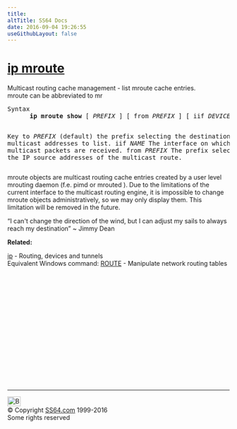 ```yaml
---
title:
altTitle: SS64 Docs
date: 2016-09-04 19:26:55
useGithubLayout: false
---
```

<!-- #BeginLibraryItem "/Library/head_bash.lbi" --><!-- #EndLibraryItem --><h1><a href="ip.html">ip mroute</a></h1>
<p>Multicast routing cache management - 
list mroute cache entries.<br>
<span class="code">mroute</span> can be abbreviated to <span class="code">mr</span></p>
<pre>Syntax
      <b>ip mroute show</b> [ <i>PREFIX</i> ] [ from <i>PREFIX</i> ] [ iif <i>DEVICE</i> ]

Key
   to <i>PREFIX</i> (default)
      the prefix selecting the destination multicast addresses to list. 
   iif <i>NAME</i>
      The interface on which multicast packets are received. 
   from <i>PREFIX</i>
      The prefix selecting the IP source addresses of the multicast route. </pre>
<p>mroute objects are multicast routing cache entries created by a user level mrouting daemon (f.e. pimd or mrouted ). Due to the limitations of the current interface to the multicast routing engine, it is impossible to change mroute objects administratively, so we may only display them. This limitation will be removed in the future. <br>
</p>
<p class="quote">“I can't change the direction of the wind, but I can adjust my sails to always reach my destination” ~ Jimmy Dean</p><p><b>Related:</b></p>
<p><a href="ip.html">ip</a> - Routing, devices and tunnels<br>
Equivalent Windows  command: <a href="../nt/route.html">ROUTE</a> - Manipulate network routing tables</p><!-- #BeginLibraryItem "/Library/foot_bash.lbi" --><p>
<!-- bash300 -->
<ins class="adsbygoogle" style="display:inline-block;width:300px;height:250px" data-ad-client="ca-pub-6140977852749469" data-ad-slot="4615356305"></ins>
<script>
(adsbygoogle = window.adsbygoogle || []).push({});
</script></p>
<hr>
<div id="bl" class="footer"><a href="ip-mroute.html#"><img src="../images/top.png" width="30" height="22" alt="Back to the Top"></a></div>
<div id="br" class="footer, tagline">© Copyright <a href="../index.html">SS64.com</a> 1999-2016<br>
Some rights reserved</div><!-- #EndLibraryItem -->

